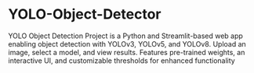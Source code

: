 # YOLO-Object-Detector
YOLO Object Detection Project is a Python and Streamlit-based web app enabling object detection with YOLOv3, YOLOv5, and YOLOv8. Upload an image, select a model, and view results. Features pre-trained weights, an interactive UI, and customizable thresholds for enhanced functionality
